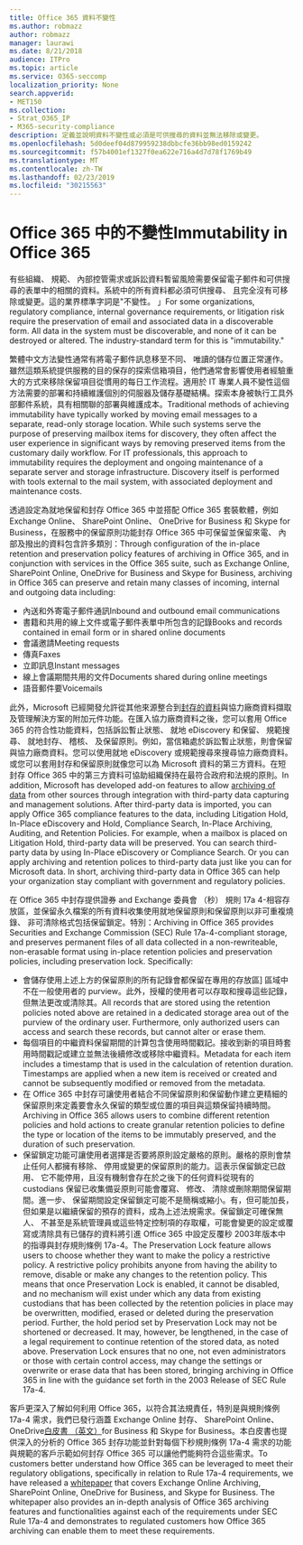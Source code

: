```yaml
---
title: Office 365 資料不變性
ms.author: robmazz
author: robmazz
manager: laurawi
ms.date: 8/21/2018
audience: ITPro
ms.topic: article
ms.service: O365-seccomp
localization_priority: None
search.appverid:
- MET150
ms.collection:
- Strat_O365_IP
- M365-security-compliance
description: 定義並說明資料不變性或必須是可供搜尋的資料並無法移除或變更。
ms.openlocfilehash: 5d0deef04d879959238dbbcfe36bb98ed0159242
ms.sourcegitcommit: f57b4001ef1327f0ea622e716a4d7d78f1769b49
ms.translationtype: MT
ms.contentlocale: zh-TW
ms.lasthandoff: 02/23/2019
ms.locfileid: "30215563"
---
```

# <a name="immutability-in-office-365"></a><span data-ttu-id="61ebd-103">Office 365 中的不變性</span><span class="sxs-lookup"><span data-stu-id="61ebd-103">Immutability in Office 365</span></span>
<span data-ttu-id="61ebd-p101">有些組織、 規範、 內部控管需求或訴訟資料暫留風險需要保留電子郵件和可供搜尋的表單中的相關的資料。系統中的所有資料都必須可供搜尋、 且完全沒有可移除或變更。這的業界標準字詞是"不變性。 」</span><span class="sxs-lookup"><span data-stu-id="61ebd-p101">For some organizations, regulatory compliance, internal governance requirements, or litigation risk require the preservation of email and associated data in a discoverable form. All data in the system must be discoverable, and none of it can be destroyed or altered. The industry-standard term for this is "immutability."</span></span> 

<span data-ttu-id="61ebd-p102">繁體中文方法變性通常有將電子郵件訊息移至不同、 唯讀的儲存位置正常運作。雖然這類系統提供服務的目的保存的探索信箱項目，他們通常會影響使用者經驗重大的方式來移除保留項目從慣用的每日工作流程。適用於 IT 專業人員不變性這個方法需要的部署和持續維護個別的伺服器及儲存基礎結構。探索本身被執行工具外部郵件系統，具有相關聯的部署與維護成本。</span><span class="sxs-lookup"><span data-stu-id="61ebd-p102">Traditional methods of achieving immutability have typically worked by moving email messages to a separate, read-only storage location. While such systems serve the purpose of preserving mailbox items for discovery, they often affect the user experience in significant ways by removing preserved items from the customary daily workflow. For IT professionals, this approach to immutability requires the deployment and ongoing maintenance of a separate server and storage infrastructure. Discovery itself is performed with tools external to the mail system, with associated deployment and maintenance costs.</span></span>

<span data-ttu-id="61ebd-111">透過設定為就地保留和封存 Office 365 中並搭配 Office 365 套裝軟體，例如 Exchange Online、 SharePoint Online、 OneDrive for Business 和 Skype for Business，在服務中的保留原則功能封存 Office 365 中可保留並保留來電、 內部及撥出的資料包含許多類別：</span><span class="sxs-lookup"><span data-stu-id="61ebd-111">Through configuration of the in-place retention and preservation policy features of archiving in Office 365, and in conjunction with services in the Office 365 suite, such as Exchange Online, SharePoint Online, OneDrive for Business and Skype for Business, archiving in Office 365 can preserve and retain many classes of incoming, internal and outgoing data including:</span></span>
- <span data-ttu-id="61ebd-112">內送和外寄電子郵件通訊</span><span class="sxs-lookup"><span data-stu-id="61ebd-112">Inbound and outbound email communications</span></span>
- <span data-ttu-id="61ebd-113">書籍和共用的線上文件或電子郵件表單中所包含的記錄</span><span class="sxs-lookup"><span data-stu-id="61ebd-113">Books and records contained in email form or in shared online documents</span></span>
- <span data-ttu-id="61ebd-114">會議邀請</span><span class="sxs-lookup"><span data-stu-id="61ebd-114">Meeting requests</span></span>
- <span data-ttu-id="61ebd-115">傳真</span><span class="sxs-lookup"><span data-stu-id="61ebd-115">Faxes</span></span>
- <span data-ttu-id="61ebd-116">立即訊息</span><span class="sxs-lookup"><span data-stu-id="61ebd-116">Instant messages</span></span>
- <span data-ttu-id="61ebd-117">線上會議期間共用的文件</span><span class="sxs-lookup"><span data-stu-id="61ebd-117">Documents shared during online meetings</span></span>
- <span data-ttu-id="61ebd-118">語音郵件要</span><span class="sxs-lookup"><span data-stu-id="61ebd-118">Voicemails</span></span>

<span data-ttu-id="61ebd-p103">此外，Microsoft 已經開發允許從其他來源整合到[封存的資料](https://support.office.com/article/Archiving-third-party-data-in-Office-365-0ce338d5-3666-4a18-86ab-c6910ff408cc)與協力廠商資料擷取及管理解決方案的附加元件功能。在匯入協力廠商資料之後，您可以套用 Office 365 的符合性功能資料，包括訴訟暫止狀態、 就地 eDiscovery 和保留、 規範搜尋、 就地封存、 稽核、 及保留原則。例如，當信箱處於訴訟暫止狀態，則會保留與協力廠商資料。您可以使用就地 eDiscovery 或規範搜尋來搜尋協力廠商資料。或您可以套用封存和保留原則就像您可以為 Microsoft 資料的第三方資料。在短封存 Office 365 中的第三方資料可協助組織保持在最符合政府和法規的原則。</span><span class="sxs-lookup"><span data-stu-id="61ebd-p103">In addition, Microsoft has developed add-on features to allow [archiving of data](https://support.office.com/article/Archiving-third-party-data-in-Office-365-0ce338d5-3666-4a18-86ab-c6910ff408cc) from other sources through integration with third-party data capturing and management solutions. After third-party data is imported, you can apply Office 365 compliance features to the data, including Litigation Hold, In-Place eDiscovery and Hold, Compliance Search, In-Place Archiving, Auditing, and Retention Policies. For example, when a mailbox is placed on Litigation Hold, third-party data will be preserved. You can search third-party data by using In-Place eDiscovery or Compliance Search. Or you can apply archiving and retention polices to third-party data just like you can for Microsoft data. In short, archiving third-party data in Office 365 can help your organization stay compliant with government and regulatory policies.</span></span>

<span data-ttu-id="61ebd-p104">在 Office 365 中封存提供證券 and Exchange 委員會 （秒） 規則 17a 4-相容存放區，並保留永久檔案的所有資料收集使用就地保留原則和保留原則以非可重複燒錄、 非可清除格式包括保留鎖定。特別：</span><span class="sxs-lookup"><span data-stu-id="61ebd-p104">Archiving in Office 365 provides Securities and Exchange Commission (SEC) Rule 17a-4-compliant storage, and preserves permanent files of all data collected in a non-rewriteable, non-erasable format using in-place retention policies and preservation policies, including preservation lock. Specifically:</span></span>
- <span data-ttu-id="61ebd-p105">會儲存使用上述上方的保留原則的所有記錄會都保留在專用的存放區] 區域中不在一般使用者的 purview。此外，授權的使用者可以存取和搜尋這些記錄，但無法更改或清除其。</span><span class="sxs-lookup"><span data-stu-id="61ebd-p105">All records that are stored using the retention policies noted above are retained in a dedicated storage area out of the purview of the ordinary user. Furthermore, only authorized users can access and search these records, but cannot alter or erase them.</span></span>
- <span data-ttu-id="61ebd-p106">每個項目的中繼資料保留期間的計算包含使用時間戳記。接收到新的項目時套用時間戳記或建立並無法後續修改或移除中繼資料。</span><span class="sxs-lookup"><span data-stu-id="61ebd-p106">Metadata for each item includes a timestamp that is used in the calculation of retention duration. Timestamps are applied when a new item is received or created and cannot be subsequently modified or removed from the metadata.</span></span>
- <span data-ttu-id="61ebd-131">在 Office 365 中封存可讓使用者結合不同保留原則和保留動作建立更精細的保留原則來定義要會永久保留的類型或位置的項目與這類保留持續時間。</span><span class="sxs-lookup"><span data-stu-id="61ebd-131">Archiving in Office 365 allows users to combine different retention policies and hold actions to create granular retention policies to define the type or location of the items to be immutably preserved, and the duration of such preservation.</span></span>
- <span data-ttu-id="61ebd-p107">保留鎖定功能可讓使用者選擇是否要將原則設定嚴格的原則。嚴格的原則會禁止任何人都擁有移除、 停用或變更的保留原則的能力。這表示保留鎖定已啟用、 它不能停用，且沒有機制會存在於之後下的任何資料從現有的 custodians 保留已收集備妥原則可能會覆寫、 修改、 清除或刪除期間保留期間。進一步、 保留期間設定保留鎖定可能不是簡稱或縮小。有，但可能加長，但如果是以繼續保留的預存的資料，成為上述法規需求。保留鎖定可確保無人、 不甚至是系統管理員或這些特定控制項的存取權，可能會變更的設定或覆寫或清除具有已儲存的資料將引進 Office 365 中設定反覆秒 2003年版本中的指導與封存規則條例 17a-4。</span><span class="sxs-lookup"><span data-stu-id="61ebd-p107">The Preservation Lock feature allows users to choose whether they want to make the policy a restrictive policy. A restrictive policy prohibits anyone from having the ability to remove, disable or make any changes to the retention policy. This means that once Preservation Lock is enabled, it cannot be disabled, and no mechanism will exist under which any data from existing custodians that has been collected by the retention policies in place may be overwritten, modified, erased or deleted during the preservation period. Further, the hold period set by Preservation Lock may not be shortened or decreased. It may, however, be lengthened, in the case of a legal requirement to continue retention of the stored data, as noted above. Preservation Lock ensures that no one, not even administrators or those with certain control access, may change the settings or overwrite or erase data that has been stored, bringing archiving in Office 365 in line with the guidance set forth in the 2003 Release of SEC Rule 17a-4.</span></span>

<span data-ttu-id="61ebd-p108">客戶更深入了解如何利用 Office 365，以符合其法規責任，特別是與規則條例 17a-4 需求，我們已發行涵蓋 Exchange Online 封存、 SharePoint Online、 OneDrive[白皮書 （英文）](https://go.microsoft.com/fwlink/?linkid=830440)for Business 和 Skype for Business。本白皮書也提供深入的分析的 Office 365 封存功能並針對每個下秒規則條例 17a-4 需求的功能與規範的客戶示範如何封存 Office 365 可以讓他們能夠符合這些需求。</span><span class="sxs-lookup"><span data-stu-id="61ebd-p108">To customers better understand how Office 365 can be leveraged to meet their regulatory obligations, specifically in relation to Rule 17a-4 requirements, we have released a [whitepaper](https://go.microsoft.com/fwlink/?linkid=830440) that covers Exchange Online Archiving, SharePoint Online, OneDrive for Business, and Skype for Business. The whitepaper also provides an in-depth analysis of Office 365 archiving features and functionalities against each of the requirements under SEC Rule 17a-4 and demonstrates to regulated customers how Office 365 archiving can enable them to meet these requirements.</span></span>